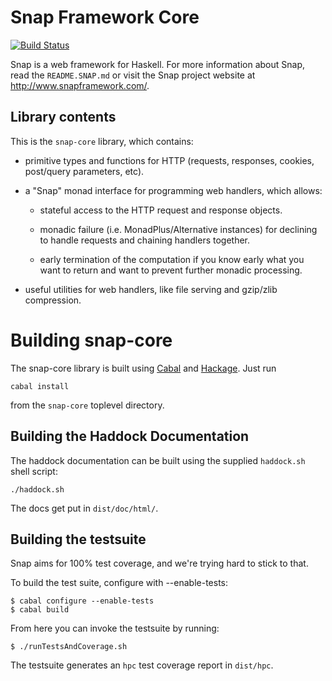 Snap Framework Core
===================

[![Build Status](https://travis-ci.org/snapframework/snap-core.svg?branch=master)](https://travis-ci.org/snapframework/snap-core)

Snap is a web framework for Haskell. For more information about Snap, read the
`README.SNAP.md` or visit the Snap project website at
http://www.snapframework.com/.

## Library contents

This is the `snap-core` library, which contains:

  * primitive types and functions for HTTP (requests, responses, cookies,
    post/query parameters, etc).

  * a "Snap" monad interface for programming web handlers, which allows:

    * stateful access to the HTTP request and response objects.

    * monadic failure (i.e. MonadPlus/Alternative instances) for declining to
      handle requests and chaining handlers together.

    * early termination of the computation if you know early what you want to
      return and want to prevent further monadic processing.

  * useful utilities for web handlers, like file serving and gzip/zlib
    compression.


Building snap-core
===================

The snap-core library is built using [Cabal](http://www.haskell.org/cabal/) and
[Hackage](http://hackage.haskell.org/packages/hackage.html). Just run

    cabal install

from the `snap-core` toplevel directory.


## Building the Haddock Documentation

The haddock documentation can be built using the supplied `haddock.sh` shell
script:

    ./haddock.sh

The docs get put in `dist/doc/html/`.


## Building the testsuite

Snap aims for 100% test coverage, and we're trying hard to stick to that.

To build the test suite, configure with --enable-tests:

    $ cabal configure --enable-tests
    $ cabal build

From here you can invoke the testsuite by running:

    $ ./runTestsAndCoverage.sh


The testsuite generates an `hpc` test coverage report in `dist/hpc`.
